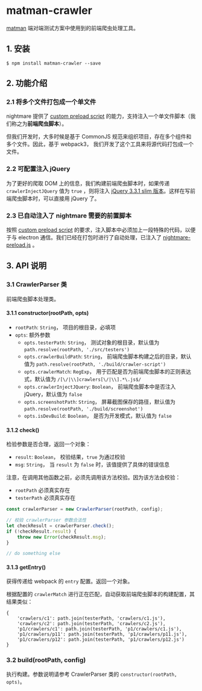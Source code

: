 # matman-crawler

[matman](https://github.com/matmanjs/matman) 端对端测试方案中使用到的前端爬虫处理工具。

## 1. 安装

```
$ npm install matman-crawler --save
```

## 2. 功能介绍

### 2.1 将多个文件打包成一个单文件

nightmare 提供了 [custom preload script](https://github.com/segmentio/nightmare#custom-preload-script) 的能力，支持注入一个单文件脚本（我们称之为**前端爬虫脚本**）。

但我们开发时，大多时候是基于 CommonJS 规范来组织项目，存在多个组件和多个文件。因此，基于 webpack3， 我们开发了这个工具来将源代码打包成一个文件。

### 2.2 可配置注入 jQuery

为了更好的爬取 DOM 上的信息，我们构建前端爬虫脚本时，如果传递 `crawlerInjectJQuery` 值为 `true` ，则将注入 [jQuery 3.3.1 slim 版本](https://github.com/matmanjs/matman/blob/master/packages/matman-crawler/asserts/jquery.slim.min.js)。这样在写前端爬虫脚本时，可以直接用 jQuery 了。

### 2.3 已自动注入了 nightmare 需要的前置脚本

按照 [custom preload script](https://github.com/segmentio/nightmare#custom-preload-script) 的要求，注入脚本中必须加上一段特殊的代码，以便于与 electron 通信。我们已经在打包时进行了自动处理，已注入了 [nightmare-preload.js](https://github.com/matmanjs/matman/blob/master/packages/matman-crawler/asserts/nightmare-preload.js) 。

## 3. API 说明

### 3.1 CrawlerParser 类

前端爬虫脚本处理类。

#### 3.1.1 constructor(rootPath, opts)

- `rootPath`: `String`， 项目的根目录，必填项
- `opts`: 额外参数
  - `opts.testerPath`: `String`， 测试对象的根目录，默认值为 `path.resolve(rootPath, './src/testers')`
  - `opts.crawlerBuildPath`: `String`， 前端爬虫脚本构建之后的目录，默认值为 `path.resolve(rootPath, './build/crawler-script')`
  - `opts.crawlerMatch`: `RegExp`， 用于匹配是否为前端爬虫脚本的正则表达式，默认值为 `/[\/|\\]crawlers[\/|\\].*\.js$/`
  - `opts.crawlerInjectJQuery`: `Boolean`， 前端爬虫脚本中是否注入jQuery，默认值为 `false`
  - `opts.screenshotPath`: `String`， 屏幕截图保存的路径，默认值为 `path.resolve(rootPath, './build/screenshot')`
  - `opts.isDevBuild`: `Boolean`， 是否为开发模式，默认值为 `false`

#### 3.1.2 check()

检验参数是否合理，返回一个对象：

- `result`: `Boolean`， 校验结果，`true` 为通过校验
- `msg`: `String`， 当 `result` 为 `false` 时，该值提供了具体的错误信息


注意，在调用其他函数之前，必须先调用该方法校验。因为该方法会校验：

- `rootPath` 必须真实存在
- `testerPath` 必须真实存在

```javascript
const crawlerParser = new CrawlerParser(rootPath, config);

// 校验 crawlerParser 参数合法性
let checkResult = crawlerParser.check();
if (!checkResult.result) {
    throw new Error(checkResult.msg);
}

// do something else
```

#### 3.1.3 getEntry()

获得传递给 webpack 的 `entry` 配置。返回一个对象。


根据配置的 `crawlerMatch` 进行正在匹配，自动获取前端爬虫脚本的构建配置，其结果类似：

```
{
    'crawlers/c1': path.join(testerPath, 'crawlers/c1.js'),
    'crawlers/c2': path.join(testerPath, 'crawlers/c2.js'),
    'p1/crawlers/c1': path.join(testerPath, 'p1/crawlers/c1.js'),
    'p1/crawlers/p11': path.join(testerPath, 'p1/crawlers/p11.js'),
    'p1/crawlers/p12': path.join(testerPath, 'p1/crawlers/p12.js')
}
```

### 3.2 build(rootPath, config)

执行构建。参数说明请参考 CrawlerParser 类的 `constructor(rootPath, opts)`。

